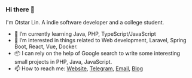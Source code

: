 ### Hi there 👋

I'm Otstar Lin. A indie software developer and a college student.

- 🌱 I’m currently learning Java, PHP, TypeScript/JavaScript
- 🎉 I’m interested in things related to Web development, Laravel, Spring Boot, React, Vue, Docker.
- 📦 I can rely on the help of Google search to write some interesting small projects in PHP, Java, JavaScript.
- 📫 How to reach me: [Website](https://ixk.me), [Telegram](https://t.me/otstar), [Email](mailto:syfxlin@gmail.com), [Blog](https://blog.ixk.me/)
